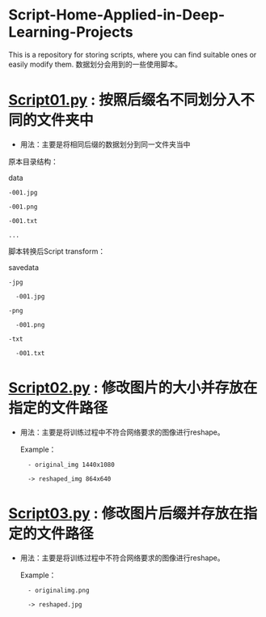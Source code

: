# Script-Home-Applied-in-Deep-Learning-Projects
This is a repository for storing scripts, where you can find suitable ones or easily modify them.
数据划分会用到的一些使用脚本。

# [Script01.py](https://github.com/Auorui/Script-Home-Applied-in-Deep-Learning-Projects/blob/main/Script01.py) : 按照后缀名不同划分入不同的文件夹中
* 用法：主要是将相同后缀的数据划分到同一文件夹当中

原本目录结构：

data

    -001.jpg

    -001.png
    
    -001.txt
  
    ...
  
脚本转换后Script transform：

savedata

    -jpg
  
      -001.jpg
  
    -png
  
      -001.png
  
    -txt
    
      -001.txt
    
# [Script02.py](https://github.com/Auorui/Script-Home-Applied-in-Deep-Learning-Projects/blob/main/Script02.py) : 修改图片的大小并存放在指定的文件路径
* 用法：主要是将训练过程中不符合网络要求的图像进行reshape。
  
    Example：
  
        - original_img 1440x1080
  
        -> reshaped_img 864x640
  
# [Script03.py](https://github.com/Auorui/Script-Home-Applied-in-Deep-Learning-Projects/blob/main/Script03.py) : 修改图片后缀并存放在指定的文件路径
* 用法：主要是将训练过程中不符合网络要求的图像进行reshape。
  
    Example：
  
        - originalimg.png
  
        -> reshaped.jpg
  
